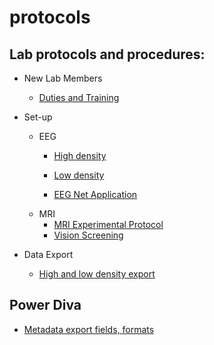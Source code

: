 protocols
=========

## Lab protocols and procedures:

- New Lab Members
  - [Duties and Training](onboarding.md) 

- Set-up
  - EEG
	- [High density](ssvep-high-density-setup.md)
	- [Low density](ssvep-low-density-setup.md)
	 
	- [EEG Net Application](Applying_EEG_Nets_and_Minimizing_Impedances.md)
  - MRI
	- [MRI Experimental Protocol](MRI_experimental_procedure.md)
	- [Vision Screening](vision-screening.md)
	
- Data Export

	- [High and low density export](ssvep-data-export.md)
	
## Power Diva

- [Metadata export fields, formats](power-diva-export-metadata.md)
 		
